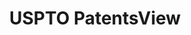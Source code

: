 ---
layout: default
bigquery: https://console.cloud.google.com/bigquery?p=patents-public-data&d=patentsview&page=dataset
citation: Attribution should be given to PatentsView for use, distribution, or derivative
  works.
code: https://github.com/CSSIP-AIR/PatentsView-Code-Snippets/
contributors: USPTO
cost: None
description: 'PatentsView includes US patent data including raw data (summaries, applications,
  pregrant applications), disambugations of inventors and assignees, and inventor
  gender estimates.  Also foreign priority data, # of figures and sheets, and government
  interest statements.'
documentation: https://patentsview.org/query/builder-faqs
last_edit: 04/06/2022, 11:53:15
location: https://patentsview.org/
maintained_by: USPTO
record_creation_timestamp: 12/2/2020 17:20:46
schema_fields:
- lawyer_id
- latin_name
- disamb_inventor_id_20171226
- level_three
- attribution_status
- uuid
- field_title
- num_sheets
- city
- subcategory_id
- applicant_type
- subgroup_id
- state
- kind
- section
- fname
- group_id
- subclass_id
- group
- classification_status
- category_id
- level_one
- f102_date
- disamb_inventor_id_20190312
- subgroup
- disamb_assignee_id_20191231
- number
- disamb_inventor_id_20181127
- lapse_of_patent
- sequence
- classification_data_source
- role
- longitude
- level_two
- disclaimer_date
- disamb_inventor_id_20170808
- disamb_inventor_id_20190820
- dependent
- name
- symbol_position
- rawinventor_id
- num_claims
- rule_47
- county
- disamb_inventor_id_20200331
- term_grant
- mainclass_id
- male_flag
- county_fips
- patent_id
- organization_id
- disamb_inventor_id_20171003
- lname
- term_disclaimer
- disamb_inventor_id_20191008
- ipc_version_indicator
- name_first
- state_fips
- designation
- filename
- disamb_assignee_id_20190312
- doc_type
- subsection_id
- assignee_id
- disamb_inventor_id_20191231
- application_id
- rawassignee_id
- relkind
- disamb_inventor_id_20170307
- male
- doctype
- section_id
- disamb_assignee_id_20191008
- disamb_inventor_id_20201229
- text
- term_extension
- rawlocation_id
- contract_award_number
- action_date
- f371_date
- id
- publication_number
- disamb_inventor_id_20200929
- variety
- field_id
- citation_id
- latitude
- subclass
- abstract
- location_id
- type
- disamb_assignee_id_20190820
- country
- date
- rel_id
- length
- latlong
- num
- disamb_assignee_id_20200630
- ipc_class
- reldocno
- category
- num_figures
- exemplary
- classification_level
- _102_date
- gi_statement
- _371_date
- sector_title
- status
- organization
- series_code
- country_transformed
- title
- deceased
- classification_value
- disamb_assignee_id_20200929
- disamb_inventor_id_20180528
- inventor_id
- disamb_assignee_id_20181127
- name_last
- main_group
- disamb_inventor_id_20200630
- disamb_assignee_id_20200331
- withdrawn
shortname: patentsview
tags:
- disambiguation
- United States
- gender
terms_of_use: Creative Commons Attribution 4.0 International License.
timeframe: 1963-1999
title: USPTO PatentsView
uuid: cf1780b1-e265-4e49-8d1d-83b9cfe0fd9a
---
